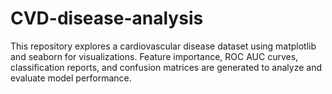 # CVD-disease-analysis
This repository explores a cardiovascular disease dataset using matplotlib and seaborn for visualizations. Feature importance, ROC AUC curves, classification reports, and confusion matrices are generated to analyze and evaluate model performance.
